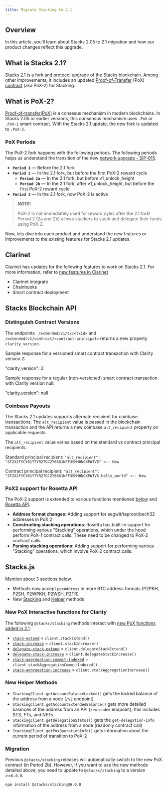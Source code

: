 ```yaml
---
title: Migrate Stacking to 2.1
---
```


## Overview

In this article, you'll learn about Stacks 2.05 to 2.1 migration and how our product changes reflect this upgrade.

## What is Stacks 2.1?

[Stacks 2.1](https://stacks.org/stacks-21-what-to-expect) is a fork and protocol upgrade of the Stacks blockchain. Among other improvements, it includes an updated [Proof-of-Transfer](https://docs.stacks.co/docs/understand-stacks/proof-of-transfer) (PoX) [contract](https://docs.stacks.co/docs/noteworthy-contracts/stacking-contract) (aka PoX-2) for Stacking.

## What is PoX-2?

[Proof-of-transfer(PoX)](https://docs.stacks.co/docs/understand-stacks/proof-of-transfer) is a consesus mechanism in modern blockchains. In Stacks 2.05 or earlier versions, this consensus mechanism uses `.PoX` or `.PoX-1` smart contract. With the Stacks 2.1 update, the new fork is updated to `.PoX-2`.

### PoX Periods

The PoX-2 fork happens with the following periods. The following periods helps us understand the transition of the new [network upgrade - SIP-015](https://github.com/stacksgov/sips/blob/feat/sip-015/sips/sip-015/sip-015-network-upgrade.md).

- **`Period 1`** — Before the 2.1 fork
- **`Period 2`** — In the 2.1 fork, but before the first PoX-2 reward cycle
  - **`Period 2a`** — In the 2.1 fork, but before v1_unlock_height
  - **`Period 2b`** — In the 2.1 fork, after v1_unlock_height, but before the first PoX-2 reward cycle
- **`Period 3`** — In the 2.1 fork, now PoX-2 is active

> **_NOTE:_**
>
> PoX-2 is not immediately used for reward cyles after the 2.1 fork! Period 2 (2a and 2b) allows stackers to stack and delegate their funds using PoX-2.

Now, lets dive into each product and understand the new features or improvements to the existing features for Stacks 2.1 updates.

## Clarinet

Clarinet has updates for the following features to work on Stacks 2.1. For more information, refer to [new features in Clarinet](https://www.hiro.so/blog/meet-4-new-features-in-clarinet)

- Clarinet integrate
- Chainhooks
- Smart contract deployment

## Stacks Blockchain API

### Distinguish Contract Versions

The endpoints ` /extended/v1/tx/<txid>` and `/extended/v1/contract/<contract-principal>` returns a new property `clarity_version`.

Sample response for a versioned smart contract transaction with Clarity version 2:

"clarity_version": 2

Sample response for a regular (non-versioned) smart contract transaction with Clarity version null:

"clarity_version": null

### Coinbase Payouts

The Stacks 2.1 updates supports alternate recipient for coinbase transactions. The `alt_recipient` value is passed in the blockchain transaction and the API returns a new coinbase `alt_recipient` property on applicable requests.

The `alt_recipient` value varies based on the standard vs contract principal recipients.

Standard principal recipient:
`"alt_recipient": "ST2X2FYCY01Y7YR2TGC2Y6661NFF3SMH0NGXPWTV5" <-- New`

Contract principal recipient:
`"alt_recipient": "ST2X2FYCY01Y7YR2TGC2Y6661NFF3SMH0NGXPWTV5.hello_world" <-- New`

### PoX2 support for Rosetta API

The PoX-2 support is extended to various functions mentioned [below](#new-pox-interactive-functions-for-clarity) and [Rosetta API](https://www.rosetta-api.org/).

- **Address format changes**: Adding support for segwit/taproot/bech32 addresses in PoX 2
- **Constructing stacking operations**: Rosetta has built-in support for performing various "Stacking" operations, which under the hood perform PoX-1 contract calls. These need to be changed to PoX-2 contract calls.
- **Parsing stacking operations**: Adding support for performing various "Stacking" operations, which involve PoX-2 contract calls.

## Stacks.js

Mention about 3 sections below.

- Methods now accept `poxAddress` in more BTC address formats (P2PKH, P2SH, P2WPKH, P2WSH, P2TR)
- New [Stacking](#new-pox-interaction-functions-clarity) and [Helper](#new-helper-methods) methods

### New PoX Interactive functions for Clarity

The following `@stacks/stacking` methods interact with [new PoX functions added in 2.1](https://github.com/stacksgov/sips/blob/feat/sip-015/sips/sip-015/sip-015-network-upgrade.md#new-method-stack-extend).

- [`stack-extend`](https://github.com/stacksgov/sips/blob/7c6c69d37c0ab46c0c782bbb203f9eea6d4d42a4/sips/sip-015/sip-015-network-upgrade.md#new-method-stack-extend) = `client.stackExtend()`
- [`stack-increase`](https://github.com/stacksgov/sips/blob/7c6c69d37c0ab46c0c782bbb203f9eea6d4d42a4/sips/sip-015/sip-015-network-upgrade.md#new-method-stack-increase) = `client.stackIncrease()`
- [`delegate-stack-extend`](https://github.com/stacksgov/sips/blob/7c6c69d37c0ab46c0c782bbb203f9eea6d4d42a4/sips/sip-015/sip-015-network-upgrade.md#new-method-delegate-stack-extend) = `client.delegateStackExtend()`
- [`delegate-stack-increase`](https://github.com/stacksgov/sips/blob/7c6c69d37c0ab46c0c782bbb203f9eea6d4d42a4/sips/sip-015/sip-015-network-upgrade.md#new-method-delegate-stack-increase) = `client.delegateStackIncrease()`
- [`stack-aggregation-commit-indexed`](https://github.com/stacksgov/sips/blob/7c6c69d37c0ab46c0c782bbb203f9eea6d4d42a4/sips/sip-015/sip-015-network-upgrade.md#new-method-stack-aggregation-commit-indexed) = `client.stackAggregationCommitIndexed()`
- [`stack-aggregation-increase`](https://github.com/stacksgov/sips/blob/7c6c69d37c0ab46c0c782bbb203f9eea6d4d42a4/sips/sip-015/sip-015-network-upgrade.md#new-method-stack-aggregation-increase) = `client.stackAggregationIncrease()`

### New Helper Methods

<!-- todo: add links to api reference, once live -->

- `StackingClient.getAccountBalanceLocked()` gets the locked balance of the address from a node (`/v2` endpoint)
- `StackingClient.getAccountExtendedBalance()` gets more detailed balances of the address from an API (`/extended` endpoint); this includes STX, FTs, and NFTs
- `StackingClient.getDelegationStatus()` gets the `get-delegation-info` information of the address from a node (readonly contract call)
- `StackingClient.getPoxOperationInfo()` gets information about the current period of transition to PoX-2

### Migration

Previous `@stacks/stacking` releases will automatically switch to the new PoX contract (in Period 2b).
However, if you want to use the new methods detailed above, you need to update to `@stacks/stacking` to a version >=`6.0.0`.

```
npm install @stacks/stacking@6.0.0
```
